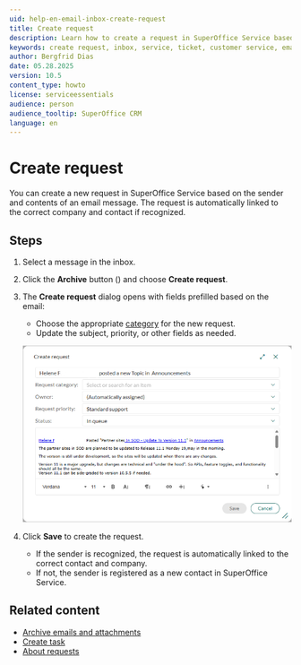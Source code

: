 ```yaml
---
uid: help-en-email-inbox-create-request
title: Create request
description: Learn how to create a request in SuperOffice Service based on an email message
keywords: create request, inbox, service, ticket, customer service, email, request
author: Bergfrid Dias
date: 05.28.2025
version: 10.5
content_type: howto
license: serviceessentials
audience: person
audience_tooltip: SuperOffice CRM
language: en
---
```


# Create request

You can create a new request in SuperOffice Service based on the sender and contents of an email message. The request is automatically linked to the correct company and contact if recognized.

## Steps

1. Select a message in the inbox.

1. Click the **Archive** button (<i class="ph ph-archive" aria-hidden="true"></i>) and choose **Create request**.

1. The **Create request** dialog opens with fields prefilled based on the email:

    * Choose the appropriate [category][4] for the new request.
    * Update the subject, priority, or other fields as needed.

    ![Create request dialog with email content inserted as message -screenshot][img1]

1. Click **Save** to create the request.

    * If the sender is recognized, the request is automatically linked to the correct contact and company.
    * If not, the sender is registered as a new contact in SuperOffice Service.

## Related content

* [Archive emails and attachments][1]
* [Create task][2]
* [About requests][3]

<!-- Referenced links -->
[1]: archive.md
[2]: create-task.md
[3]: ../../../request/learn/index.md
[4]: ../../../request/learn/create.md#fields

<!-- Referenced images -->
[img1]: ../../../../media/loc/en/email/inbox-create-request.png
